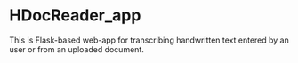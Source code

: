 # HDocReader_app

This is Flask-based web-app for transcribing handwritten text entered by an user or from an uploaded document. 
